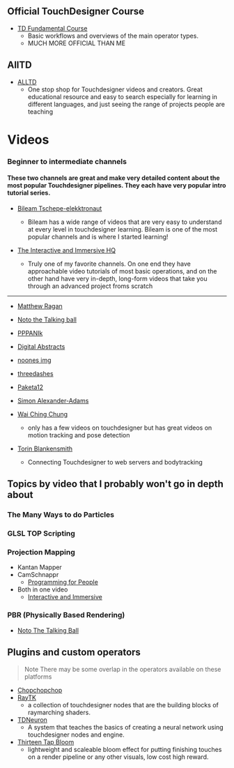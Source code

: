## Official TouchDesigner Course  
   
- [TD Fundamental Course](https://learn.derivative.ca/courses/100-fundamentals/)
    - Basic workflows and overviews of the main operator types. 
    - MUCH MORE OFFICIAL THAN ME

## AllTD
- [ALLTD](https://alltd.org/) 
    - One stop shop for Touchdesigner videos and creators. Great educational resource and easy to search especially for learning in different languages, and just seeing the range of projects people are teaching 

# Videos 
### Beginner to intermediate channels 

#### These two channels are great and make very detailed content about the most popular Touchdesigner pipelines. They each have very popular intro tutorial series.
 - [Bileam Tschepe-elekktronaut](https://www.youtube.com/@elekktronaut) 
    - Bileam has a wide range of videos that are very easy to understand at every level in touchdesigner learning. Bileam is one of the most popular channels and is where I started learning!

 - [The Interactive and Immersive HQ](https://www.youtube.com/channel/UC-9DT8kpvykuBEQ2iVatWbA?app=desktop) 
    - Truly one of my favorite channels. On one end they have approachable video tutorials of most basic operations, and on the other hand have very in-depth, long-form videos that take you through an advanced project froms scratch

---


- [Matthew Ragan](https://matthewragan.com/teaching-resources/touchdesigner/)

- [Noto the Talking ball](https://www.youtube.com/@NotoTheTalkingBall)

- [PPPANIk](https://www.youtube.com/channel/UCWBbakpo_cATqJy9Dzf9x4w) 

- [Digital Abstracts](https://www.youtube.com/@Digital.Abstracts) 

- [noones img](https://www.youtube.com/@noonesimg) 

- [threedashes](https://www.youtube.com/@threedashes___)

- [Paketa12](https://www.youtube.com/@paketa12)  

- [Simon Alexander-Adams](https://www.simonaa.media/tutorials-articles)
 
- [Wai Ching Chung](https://www.youtube.com/@waichingchung5144/videos)
    - only has a few videos on touchdesigner but has great  videos on motion tracking and pose detection 

- [Torin Blankensmith](https://www.youtube.com/@blankensmithing/videos) 
    - Connecting Touchdesigner to web servers and bodytracking
## Topics by video that I probably won't go in depth about 

### The Many Ways to do Particles

### GLSL TOP Scripting

### Projection Mapping
-  Kantan Mapper
- CamSchnappr
    - [Programming for People](https://www.youtube.com/watch?v=zzwzM-JbpM8)
- Both in one video 
    - [Interactive and Immersive](https://www.youtube.com/watch?v=mTH7ZB4x47Q&t=207s)

### PBR (Physically Based Rendering)
-   [Noto The Talking Ball](https://www.youtube.com/watch?v=2kz6PWD3n4g)


## Plugins and custom operators
>Note 
> There may be some overlap in the operators available on these platforms
- [Chopchopchop](https://chopchopchop.org/)
- [RayTK](https://github.com/t3kt/raytk)
    - a collection of touchdesigner nodes that are the building blocks of raymarching shaders. 
- [TDNeuron]()
    - A system that teaches the basics of creating a neural network using touchdesigner nodes and engine.
- [Thirteen Tap Bloom]()
    - lightweight and scaleable bloom effect for putting finishing touches on a render pipeline or any other visuals, low cost high reward.
